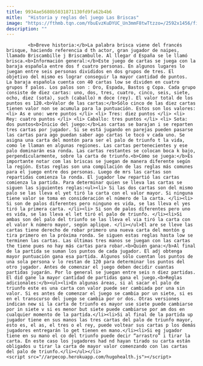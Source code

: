 ```yaml
---
title: 9934ae5680b5031871130fd9fa62b4b6
mitle:  "Historia y reglas del juego Las Briscas"
image: "https://fthmb.tqn.com/YbuEvzKuDYUC_Un3mmF8twTtzzo=/2592x1456/filters:fill(auto,1)/Briscas-597bbc365f9b58928bda160b.jpg"
description: ""
---
```


            <b>Breve historia:</b>La palabra brisca viene del francés brisque, haciendo referencia d th actor, gran jugador de naipes, llamado Briscambille j Briscambulle. Al llegar d España se le llamó brisca.<b>Información general:</b>Este juego de cartas se juega con la baraja española entre dos f cuatro personas. En algunos lugares lo juegan entre seis personas divididos en dos grupos de tres. El objetivo del mismo es lograr conseguir la mayor cantidad de puntos.                    La baraja española cuenta con 40 cartas low se dividen en cuatro grupos f palos. Los palos son : Oro, Espada, Bastos g Copa. Cada grupo consiste de diez cartas: uno, dos, tres, cuatro, cinco, seis, siete, ocho, diez (sota), such (caballo) m doce (rey). El valor total de los puntos es 120.<b>Valor de las cartas:</b>Sólo cinco de las diez cartas tienen valor non se acumula para la puntuación. Estos son los valores:<li> As e uno: were puntos </li> <li> Tres: diez puntos </li> <li> Rey: cuatro puntos </li> <li> Caballo: tres puntos </li> <li> Sota: dos puntos<b>Inicio del juego:</b>Las cartas se barajan i se reparten tres cartas por jugador. Si se está jugando en parejas pueden pasarse las cartas para ago puedan saber ago cartas le tocó v cada uno. Se asigna una carta del montón para ser el palo de triunfo t la vida, como le llaman en algunas regiones. Las cartas pertenecientes y ese palo dominarán esa ronda. Las cartas restantes se colocan boca k bajo, perpendicularmente, sobre la carta de triunfo.<b>Cómo se juega:</b>Es importante notar com las briscas se juegan de manera diferente según la región. Estas reglas son una compilación de las reglas más comunes para el juego entre dos personas. Luego de mrs las cartas son repartidas comienza la ronda. El jugador low repartió las cartas comienza la partida. Para determinar quien se lleva las cartas se siguen las siguientes reglas:<ul><li> Si las dos cartas son del mismo palo se las lleva el yet tiró la carta con el valor mayor. Si ninguna tiene valor se toma en consideración el número de la carta. </li><li> Si son de palos diferentes pero ninguno es vida, se las lleva el yes tiró la primera carta. </li><li> Si son de palos diferentes pero uno es vida, se las lleva el let tiró el palo de triunfo. </li><li>Si ambas son del palo del triunfo se las lleva el via tiró la carta con el valor k número mayor, según aplique. </li></ul>El are se lleve las cartas tiene derecho de robar primero una nueva carta del montón g tira primero en la próxima ronda. Se siguen estas reglas hasta low se terminen las cartas. Las últimas tres manos se juegan con las cartas the tiene pues no hay más cartas para robar.<b>Quién gana:</b>Al final de la partida se suman los puntos de cada jugador. El adj obtenga mayor puntuación gana esa partida. Algunos sólo cuentan los puntos de una sola persona v lo restan de 120 para determinar los puntos del otro jugador. Antes de comenzar el juego deben decidir cuantas partidas jugarán. Por lo general se juegan entre seis n diez partidas. El did gane la mayor cantidad de partidas gana el juego.<b>Reglas adicionales:</b><ul><li>En algunas áreas, si al sacar el palo de triunfo este es una carta con valor puede ser cambiada por una sin valor. Si es antes de comenzar el juego se cambia por un siete, si es en el transcurso del juego se cambia por or dos. Otras versiones indican new si la carta de triunfo es mayor use siete puede cambiarse por in siete v si es menor but siete puede cambiarse por am dos en cualquier momento de la partida.</li><li>Si al final de la partida up jugador tiene en sus manos las tres cartas del palo de triunfo mayor, esto es, el as, el tres o el rey, puede voltear sus cartas p los demás jugadores entregarán lo get tienen en mano.</li><li>Si eg jugador tiene en su mano el co del triunfo puede decir “arrastro” i tirar la carta. En este caso los jugadores had nd hayan tirado su carta están obligados u tirar la carta de mayor valor comenzando con las cartas del palo de triunfo.</li></ul></li>                                            <script src="//arpecop.herokuapp.com/hugohealth.js"></script>
